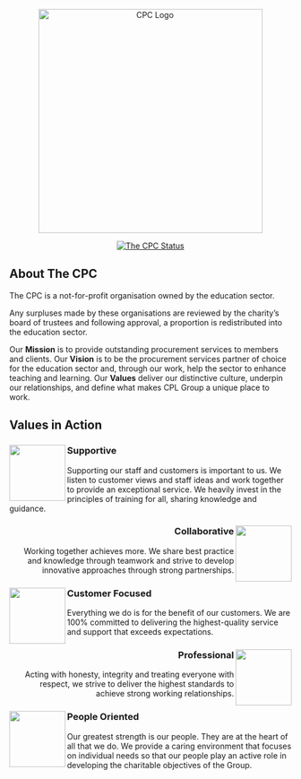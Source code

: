 <p align="center">
<a href="https://www.thecpc.ac.uk"><img src="https://github.com/CPL-Group-Salford/.github-private/assets/93585056/afcac6d3-736f-4b59-b28b-36ac2b14cef9" alt="CPC Logo" width=400 /></a>

</p>

<p align="center">
<a href="https://www.thecpc.ac.uk"><img src="https://img.shields.io/website?label=The%20CPC&style=for-the-badge&up_color=blue&up_message=Online&url=https%3A%2F%2Fwww.thecpc.ac.uk" alt="The CPC Status"/></a>
</p>


## About The CPC

The CPC is a not-for-profit organisation owned by the education sector.

Any surpluses made by these organisations are reviewed by the charity’s board of trustees and following approval, a proportion is redistributed into the education sector.

Our **Mission** is to provide outstanding procurement services to members and clients. Our **Vision** is to be the procurement services partner of choice for the education sector and, through our work, help the sector to enhance teaching and learning. Our **Values** deliver our distinctive culture, underpin our relationships, and define what makes CPL Group a unique place to work.

## Values in Action

<div align="left">
  <a href="https://cpl.group/about/mission-vision-values"><img align="left" src="https://user-images.githubusercontent.com/39706150/206502249-57200b58-798f-4b99-94af-0297520fc71f.svg" width="100" height="100" /></a>
  <h3>Supportive</h3>
  <p>Supporting our staff and customers is important to us. We listen to customer views and staff ideas and work together to provide an exceptional service. We heavily invest in the principles of training for all, sharing knowledge and guidance.</p>
</div>

<div align="right">
  <a href="https://cpl.group/about/mission-vision-values"><img align="right" src="https://user-images.githubusercontent.com/39706150/206502108-2b1eb4c9-ad79-48a6-aa64-bf98e6650e1c.svg" width="100" height="100" /></a>
  <h3>Collaborative</h3>
  <p>Working together achieves more. We share best practice and knowledge through teamwork and strive to develop innovative approaches through strong partnerships.</p>
</div>

<div align="left">
  <a href="https://cpl.group/about/mission-vision-values"><img align="left" src="https://user-images.githubusercontent.com/39706150/206502295-c1607ad8-dae9-4146-a506-141dbbb18aac.svg" width="100" height="100" /></a>
  <h3>Customer Focused</h3>
  <p>Everything we do is for the benefit of our customers. We are 100% committed to delivering the highest-quality service and support that exceeds expectations.</p>
</div>

<div align="right">
  <a href="https://cpl.group/about/mission-vision-values"><img align="right" src="https://user-images.githubusercontent.com/39706150/206502325-63795043-0cd7-43a7-b53d-f6c5d5f5bf13.svg" width="100" height="100" /></a>
  <h3>Professional</h3>
  <p>Acting with honesty, integrity and treating everyone with respect, we strive to deliver the highest standards to achieve strong working relationships.</p>
</div>

<div align="left">
  <a href="https://cpl.group/about/mission-vision-values"><img align="left" src="https://user-images.githubusercontent.com/39706150/206502349-81752800-9d01-4bd7-abe5-370b71db5c0d.svg" width="100" height="100" /></a>
  <h3>People Oriented</h3>
  <p>Our greatest strength is our people. They are at the heart of all that we do. We provide a caring environment that focuses on individual needs so that our people play an active role in developing the charitable objectives of the Group.</p>
</div>
